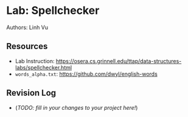 # Lab: Spellchecker

Authors: Linh Vu

## Resources

- Lab Instruction: https://osera.cs.grinnell.edu/ttap/data-structures-labs/spellchecker.html
- `words_alpha.txt`: <https://github.com/dwyl/english-words>

## Revision Log

- (_TODO: fill in your changes to your project here!_)
